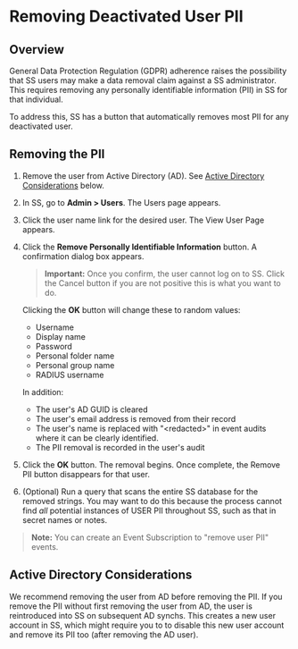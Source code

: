 [title]: # (Removing Deactivated User PII)
[tags]: # (Users, PII)
[priority]: #

# Removing Deactivated User PII

## Overview

General Data Protection Regulation (GDPR) adherence raises the possibility that SS users may make a data removal claim against a SS administrator. This requires removing any personally identifiable information (PII) in SS for that individual.

To address this, SS has a button that automatically removes most PII for any deactivated user.

## Removing the PII

1. Remove the user from Active Directory (AD). See [Active Directory Considerations](#active-directory-considerations) below.

1. In SS, go to **Admin \> Users**. The Users page appears.

1. Click the user name link for the desired user. The View User Page appears.

1. Click the **Remove Personally Identifiable Information** button. A confirmation dialog box appears.

    > **Important:** Once you confirm, the user cannot log on to SS. Click the Cancel button if you are not positive this is what you want to do.

    Clicking the **OK** button will change these to random values:

    - Username
    - Display name
    - Password
    - Personal folder name
    - Personal group name
    - RADIUS username

    In addition:

    - The user's AD GUID is cleared
    - The user's email address is removed from their record
    - The user's name is replaced with "\<redacted\>" in event audits where it can be clearly identified.
    - The PII removal is recorded in the user's audit

1. Click the **OK** button. The removal begins. Once complete, the Remove PII button disappears for that user.

1. (Optional) Run a query that scans the entire SS database for the removed strings. You may want to do this because the process cannot find *all* potential instances of USER PII throughout SS, such as that in secret names or notes.

>**Note:** You can create an Event Subscription to "remove user PII" events.

## Active Directory Considerations

We recommend removing the user from AD before removing the PII. If you remove the PII without first removing the user from AD, the user is reintroduced into SS on subsequent AD synchs. This creates a new user account in SS, which might require you to to disable this new user account and remove its PII too (after removing the AD user).
